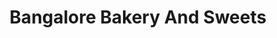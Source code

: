 ---
title: "Bangalore Bakery And Sweets"
url: /bengaluru/bangalore-bakery-and-sweets/
shop: bakery
---